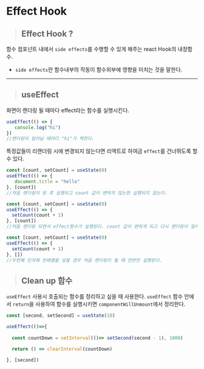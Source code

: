 # Effect Hook
> ## Effect Hook ?
함수 컴포넌트 내에서 `side effects`를 수행할 수 있게 해주는 react Hook의 내장함수.
 *  `side effects`란 함수내부의 작동이 함수외부에 영향을 미치는 것을 말한다.  
***
> ## useEffect
화면이 랜더링 될 때마다 effect라는 함수를 실행시킨다. 
```js
useEffect(() => {
   console.log("hi")
})
//랜더링이 일어날 때마다 "hi"가 찍힌다. 
```
특정값들이 리랜더링 시에 변경되지 않는다면 리액트로 하여금 `effect`를 건너뛰도록 할 수 있다. 

```js
const [count, setCount] = useState(0)
useEffect(() => {
   document.title = "hello"
}, [count])
//처음 랜더링이 된 후 실행되고 count 값이 변하지 않는한 실행되지 않는다. 

const [count, setCount] = useState(0)
useEffect(() => {
  setCount(count + 1)
}, [count])
//처음 랜더링 되면서 effect함수가 실행된다. count 값이 변하게 되고 다시 랜더링이 일어나게 된다. 무한반복

const [count, setCount] = useState(0)
useEffect(() => {
  setCount(count + 1)
}, [])
//두번째 인자에 빈배열을 넣을 경우 처음 랜더링이 될 때 한번만 실행된다.
```
> ## Clean up 함수
`useEffect` 사용시 호출되는 함수를 정리하고 싶을 때 사용한다. `useEffect` 함수 안에서 `return`을 사용하여 함수를 실행시키면 `componentWillUnmount`에서 정리한다.

``` js
const [second, setSecond] = useState(10)

useEffect(()=>{
  
  const countDown = setInterval(()=> setSecond(second - 1), 1000)

  return () => clearInterval(countDown)

}, [second])
```